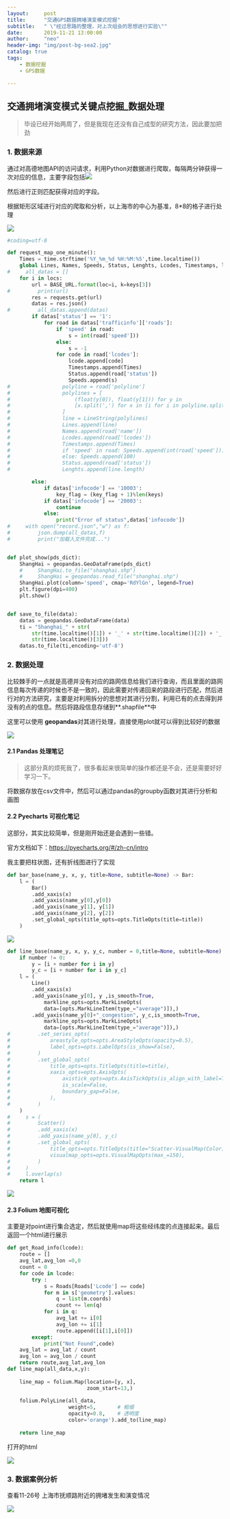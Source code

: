 ```yaml
---
layout:     post
title:      "交通GPS数据拥堵演变模式挖掘"
subtitle:   " \"经过思路的整理，对上次组会的思想进行实验\""
date:       2019-11-21 13:00:00
author:     "neo"
header-img: "img/post-bg-sea2.jpg"
catalog: true
tags:
    - 数据挖掘
    - GPS数据

---
```


## 交通拥堵演变模式关键点挖掘_数据处理

> 毕设已经开始两周了，但是我现在还没有自己成型的研究方法，因此要加把劲

### 1. 数据来源

通过对高德地图API的访问请求，利用Python对数据进行爬取，每隔两分钟获得一次对应的信息，主要字段包括![](https://jackyanghc-picture.oss-cn-beijing.aliyuncs.com/20191122153708.png)

然后进行正则匹配获得对应的字段。

根据矩形区域进行对应的爬取和分析，以上海市的中心为基准，8*8的格子进行处理

![](https://jackyanghc-picture.oss-cn-beijing.aliyuncs.com/20191122154052.png)

```Python
#coding=utf-8

def request_map_one_minute():
    Times = time.strftime('%Y_%m_%d %H:%M:%S',time.localtime())
    global Lines, Names, Speeds, Status, Lenghts, Lcodes, Timestamps, locs, key
#     all_datas = []
    for i in locs:
        url = BASE_URL.format(loc=i, k=keys[3])
#         print(url)
        res = requests.get(url)
        datas = res.json()
#         all_datas.append(datas)
        if datas['status'] == '1':
            for road in datas['trafficinfo']['roads']:
                if 'speed' in road: 
                    s = int(road['speed']))
                else:
                    s = -1
                for code in road['lcodes']:
                    lcode.append[code]
                    Timestamps.append(Times)
                    Status.append(road['status'])
                    Speeds.append(s)
#                 polyline = road['polyline']
#                 polylines = [
#                     (float(y[0]), float(y[1])) for y in
#                     [x.split(',') for x in [i for i in polyline.split(';')]]
#                 ]
#                 line = LineString(polylines)
#                 Lines.append(line)
#                 Names.append(road['name'])
#                 Lcodes.append(road['lcodes'])
#                 Timestamps.append(Times)
#                 if 'speed' in road: Speeds.append(int(road['speed']))
#                 else: Speeds.append(100)
#                 Status.append(road['status'])
#                 Lenghts.append(line.length)

        else:
            if datas['infocode'] == '10003':
                key_flag = (key_flag + 1)%len(keys)
            if datas['infocode'] == '20003':
                continue
            else:
                print("Error of status",datas['infocode'])
#     with open("record.json","w") as f:
#         json.dump(all_datas,f)
#         print("加载入文件完成...")


def plot_show(pds_dict):
    ShangHai = geopandas.GeoDataFrame(pds_dict)
    #     ShangHai.to_file("shanghai.shp")
    #     ShangHai = geopandas.read_file("shanghai.shp")
    ShangHai.plot(column='speed', cmap='RdYlGn', legend=True)
    plt.figure(dpi=400)
    plt.show()


def save_to_file(data):
    datas = geopandas.GeoDataFrame(data)
    ti = "Shanghai_" + str(
        str(time.localtime()[1]) + '_' + str(time.localtime()[2]) + '_' +
        str(time.localtime()[3]))
    datas.to_file(ti,encoding='utf-8')
```

### 2. 数据处理

比较棘手的一点就是高德并没有对应的路网信息给我们进行查询，而且里面的路网信息每次传递的时候也不是一致的，因此需要对传递回来的路段进行匹配，然后进行对的方法研究，主要是对利用拆分的思想对其进行分割，利用已有的点去得到并没有的点的信息。然后将路段信息存储到**.shapfile**中

这里可以使用 **geopandas**对其进行处理，直接使用plot就可以得到比较好的数据

![](https://tva1.sinaimg.cn/large/006y8mN6ly1g96vhnx7uyj30ie09ewfi.jpg)

#### 2.1 Pandas 处理笔记

> 这部分真的烦死我了，很多看起来很简单的操作都还是不会，还是需要好好学习一下。

将数据存放在csv文件中，然后可以通过pandas的groupby函数对其进行分析和画图

#### 2.2 Pyecharts 可视化笔记

这部分，其实比较简单，但是刚开始还是会遇到一些错。

官方文档如下：https://pyecharts.org/#/zh-cn/intro

我主要把柱状图，还有折线图进行了实现

```python
def bar_base(name_y, x, y, title=None, subtitle=None) -> Bar:
    l = (
        Bar()
        .add_xaxis(x)
        .add_yaxis(name_y[0],y[0])
        .add_yaxis(name_y[1], y[1])
        .add_yaxis(name_y[2], y[2])
        .set_global_opts(title_opts=opts.TitleOpts(title=title))
    )
```

![](https://tva1.sinaimg.cn/large/006y8mN6ly1g96vk8e0o9j30nw0ebdgk.jpg)

```Python
def line_base(name_y, x, y, y_c, number = 0,title=None, subtitle=None) -> Line:
    if number != 0:
        y = [i + number for i in y]
        y_c = [i + number for i in y_c]
    l = (
        Line()
        .add_xaxis(x)
        .add_yaxis(name_y[0], y ,is_smooth=True,
            markline_opts=opts.MarkLineOpts(
            data=[opts.MarkLineItem(type_="average")]),)
        .add_yaxis(name_y[0]+"_congestion", y_c,is_smooth=True,
            markline_opts=opts.MarkLineOpts(
            data=[opts.MarkLineItem(type_="average")]),)
#         .set_series_opts(
#             areastyle_opts=opts.AreaStyleOpts(opacity=0.5),
#             label_opts=opts.LabelOpts(is_show=False),
#         )
#         .set_global_opts(
#             title_opts=opts.TitleOpts(title=title),
#             xaxis_opts=opts.AxisOpts(
#                 axistick_opts=opts.AxisTickOpts(is_align_with_label=True),
#                 is_scale=False,
#                 boundary_gap=False,
#             ),
#         )
    )
#     s = (
#         Scatter()
#         .add_xaxis(x)
#         .add_yaxis(name_y[0], y_c)
#         .set_global_opts(
#             title_opts=opts.TitleOpts(title="Scatter-VisualMap(Color)"),
#             visualmap_opts=opts.VisualMapOpts(max_=150),
#         )
#     )
#     l.overlap(s)
    return l
```

![](https://tva1.sinaimg.cn/large/006y8mN6ly1g96vm4sm1zj30ot0dwq4l.jpg)

#### 2.3 Folium 地图可视化

主要是对point进行集合选定，然后就使用map将这些经纬度的点连接起来。最后返回一个html进行展示

```Python
def get_Road_info(lcode):
    route = []
    avg_lat,avg_lon =0,0
    count = 0
    for code in lcode:
        try :
            s = Roads[Roads['Lcode'] == code]
            for m in s['geometry'].values:
                q = list(m.coords)
                count += len(q)
            for i in q:
                avg_lat += i[0]
                avg_lon += i[1]
                route.append([i[1],i[0]])
        except:
            print("Not Found",code)
    avg_lat = avg_lat / count
    avg_lon = avg_lon / count
    return route,avg_lat,avg_lon
def line_map(all_data,x,y):
 
    line_map = folium.Map(location=[y, x],
                          zoom_start=13,)
 
    folium.PolyLine(all_data,
                    weight=5,       # 粗细
                    opacity=0.8,    # 透明度
                    color='orange').add_to(line_map)
 
    return line_map
```

打开的html

![](https://tva1.sinaimg.cn/large/006y8mN6ly1g96vw2j540j30uf0kttsi.jpg)

### 3. 数据案例分析

查看11-26号 上海市抚顺路附近的拥堵发生和演变情况

![](https://tva1.sinaimg.cn/large/006y8mN6ly1g9du20yfs8j31810hw1kx.jpg)





